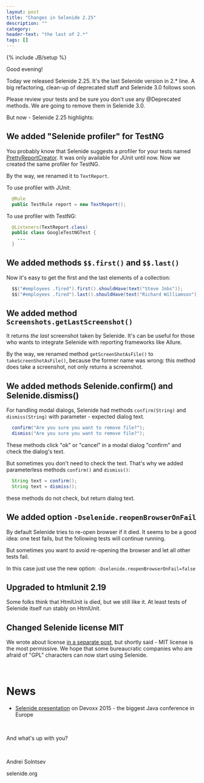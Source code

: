 ```yaml
---
layout: post
title: "Changes in Selenide 2.25"
description: ""
category:
header-text: "the last of 2.*"
tags: []
---
```

{% include JB/setup %}

Good evening!

Today we released Selenide 2.25. It's the last Selenide version in 2.* line. 
A big refactoring, clean-up of deprecated stuff and Selenide 3.0 follows soon.

Please review your tests and be sure you don't use any @Deprecated methods. We are going to remove them in Selenide 3.0.

But now - Selenide 2.25 highlights:

## We added "Selenide profiler" for TestNG

You probably know that Selenide suggests a profiler for your tests named [PrettyReportCreator](http://selenide.org/2015/05/05/selenide-2.16-and-2.17/).
It was only available for JUnit until now. Now we created the same profiler for TestNG.  

By the way, we renamed it to `TextReport`.

To use profiler with JUnit:

```java
  @Rule
  public TestRule report = new TextReport();
```

To use profiler with TestNG:

```java
  @Listeners(TextReport.class)
  public class GoogleTestNGTest {
    ...
  }
```

## We added methods `$$.first()` and `$$.last()`

Now it's easy to get the first and the last elements of a collection:

```java
  $$("#employees .fired").first().shouldHave(text("Steve Jobs"));
  $$("#employees .fired").last().shouldHave(text("Richard Williamson"));
```

## We added method `Screenshots.getLastScreenshot()`

It returns _the last_ screenshot taken by Selenide. It's can be useful for those who wants to integrate
Selenide with reporting frameworks like Allure.

By the way, we renamed method `getScreenShotAsFile()` to `takeScreenShotAsFile()`, because the former name was 
wrong: this method does take a screenshot, not only returns a screenshot. 
 
## We added methods Selenide.confirm() and Selenide.dismiss()

For handling modal dialogs, Selenide had methods `confirm(String)` and `dismiss(String)` with parameter - expected dialog text.

```java
  confirm("Are you sure you want to remove file?");
  dismiss("Are you sure you want to remove file?");
```

These methods click "ok" or "cancel" in a modal dialog "confirm" and check the dialog's text.

But sometimes you don't need to check the text. That's why we added parameterless methods `confirm()` and `dismiss()`:

```java
  String text = confirm();
  String text = dismiss();
```

these methods do not check, but return dialog text.  

## We added option `-Dselenide.reopenBrowserOnFail`

By default Selenide tries to re-open browser if it died. It seems to be a good idea: one test fails, but the following
tests will continue running.

But sometimes you want to avoid re-opening the browser and let all other tests fail. 

In this case just use the new option: `-Dselenide.reopenBrowserOnFail=false`

## Upgraded to htmlunit 2.19

Some folks think that HtmlUnit is died, but we still like it. At least tests of Selenide itself run stably on HtmlUnit.

## Changed Selenide license MIT

We wrote about license [in a separate post](http://selenide.org/2015/11/16/selenide-changes-license-to-mit/), but shortly said - 
MIT license is the most permissive. We hope that some bureaucratic companies who are afraid of "GPL" characters can now start using Selenide.

<br/>

# News

* [Selenide presentation](/2015/11/13/selenide-on-devoxx/) on Devoxx 2015 - the biggest Java conference in Europe

<br/>

And what's up with you?

<br/>

Andrei Solntsev

selenide.org
